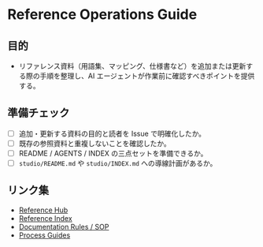 # Reference Operations Guide

## 目的
- リファレンス資料（用語集、マッピング、仕様書など）を追加または更新する際の手順を整理し、AI エージェントが作業前に確認すべきポイントを提供する。

## 準備チェック
- [ ] 追加・更新する資料の目的と読者を Issue で明確化したか。
- [ ] 既存の参照資料と重複しないことを確認したか。
- [ ] README / AGENTS / INDEX の三点セットを準備できるか。
- [ ] `studio/README.md` や `studio/INDEX.md` への導線計画があるか。

## リンク集
- [Reference Hub](README.md)
- [Reference Index](INDEX.md)
- [Documentation Rules / SOP](../00-foundation/documentation/README.md)
- [Process Guides](../20-process/README.md)
